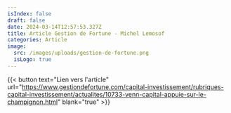 ```yaml
---
isIndex: false
draft: false
date: 2024-03-14T12:57:53.327Z
title: Article Gestion de Fortune - Michel Lemosof
categories: Article
image:
  src: /images/uploads/gestion-de-fortune.png
  isLogo: true
---
```

{{< button text="Lien vers l'article" url="https://www.gestiondefortune.com/capital-investissement/rubriques-capital-investissement/actualites/10733-venn-capital-appuie-sur-le-champignon.html" blank="true" >}}